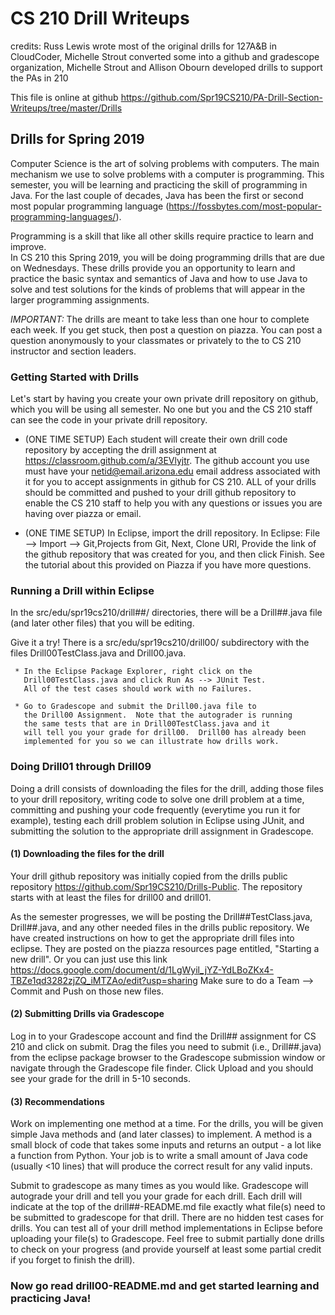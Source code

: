# CS 210 Drill Writeups

credits: Russ Lewis wrote most of the original drills for 127A&B in CloudCoder, 
         Michelle Strout converted some into a github and gradescope organization,
         Michelle Strout and Allison Obourn developed drills to support the PAs in 210

This file is online at github 
https://github.com/Spr19CS210/PA-Drill-Section-Writeups/tree/master/Drills

## Drills for Spring 2019

Computer Science is the art of solving problems with computers.  The main mechanism
we use to solve problems with a computer is programming.  This semester, you will be 
learning and practicing the skill of programming in Java.  For the last couple of 
decades, Java has been the first or second most popular programming language 
(https://fossbytes.com/most-popular-programming-languages/).

Programming is a skill that like all other skills require practice to learn and improve.  
In CS 210 this Spring 2019, you will be doing programming drills that are due on Wednesdays.
These drills provide you an opportunity to learn and practice the basic syntax and semantics
of Java and how to use Java to solve and test solutions for the kinds of problems
that will appear in the larger programming assignments.

*IMPORTANT:* The drills are meant to take less than one hour to 
complete each week.  If you get stuck, then post a question on piazza.
You can post a question anonymously to your classmates
or privately to the to CS 210 instructor and section leaders.

### Getting Started with Drills

Let's start by having you create your own private drill repository on github,
which you will be using all semester.  No one but you and the CS 210 staff
can see the code in your private drill repository.

 * (ONE TIME SETUP) Each student will create their own drill code repository by 
   accepting the drill assignment at https://classroom.github.com/a/3EVlyjtr.
   The github account you use must have your netid@email.arizona.edu email
   address associated with it for you to accept assignments in github for CS 210.
   ALL of your drills should be committed and pushed to your drill github repository to 
   enable the CS 210 staff to help you with any questions or issues you are 
   having over piazza or email.
   
 * (ONE TIME SETUP) In Eclipse, import the drill repository.
   In Eclipse: File --> Import --> Git,Projects from Git, Next, Clone URI, Provide the
   link of the github repository that was created for you, and then click Finish.
   See the tutorial about this provided on Piazza if you have more questions.


### Running a Drill within Eclipse

In the src/edu/spr19cs210/drill##/ directories, there will be
a Drill##.java file (and later other files) that you will be editing.
   
Give it a try!  There is a src/edu/spr19cs210/drill00/ 
subdirectory with the files Drill00TestClass.java and Drill00.java.
   
     * In the Eclipse Package Explorer, right click on the 
       Drill00TestClass.java and click Run As --> JUnit Test.  
       All of the test cases should work with no Failures.
       
     * Go to Gradescope and submit the Drill00.java file to
       the Drill00 Assignment.  Note that the autograder is running
       the same tests that are in Drill00TestClass.java and it
       will tell you your grade for drill00.  Drill00 has already been
       implemented for you so we can illustrate how drills work.


### Doing Drill01 through Drill09

Doing a drill consists of downloading the files for the drill,
adding those files to your drill repository, writing code
to solve one drill problem at a time, committing and pushing your code
frequently (everytime you run it for example), testing each drill problem
solution in Eclipse using JUnit, and submitting the solution
to the appropriate drill assignment in Gradescope.

#### (1) Downloading the files for the drill

Your drill github repository was initially copied from the drills public
repository https://github.com/Spr19CS210/Drills-Public.  The repository starts
with at least the files for drill00 and drill01.

As the semester progresses, we will be posting the Drill##TestClass.java, 
Drill##.java, and any other needed files in the drills public repository.
We have created instructions on how to get the appropriate drill files into
eclipse. They are posted on the piazza resources page entitled, "Starting a
new drill". Or you can just use this link
https://docs.google.com/document/d/1LgWyil_jYZ-YdLBoZKx4-TBZe1qd3282zjZQ_iMTZAo/edit?usp=sharing
Make sure to do a Team --> Commit and Push on those new files.

#### (2) Submitting Drills via Gradescope

Log in to your Gradescope account and find the Drill## assignment for CS 210
and click on submit.  Drag the files you need to submit (i.e., Drill##.java)
from the eclipse package browser to the Gradescope submission window or
navigate through the Gradescope file finder.  Click Upload and you should see
your grade for the drill in 5-10 seconds.


#### (3) Recommendations

Work on implementing one method at a time.  For the drills, you will be 
given simple Java methods and (and later classes) to implement.  A method is 
a small block of code that takes some inputs and returns an output - a lot 
like a function from Python.  Your job is to write a small amount of Java 
code (usually <10 lines) that will produce the correct result for any valid
inputs.

Submit to gradescope as many times as you would like.  Gradescope
will autograde your drill and tell you your grade for each drill.
Each drill will indicate at the top of the drill##-README.md file
exactly what file(s) need to be submitted to gradescope for that
drill.  There are no hidden test cases for drills.  You can test
all of your drill method implementations in Eclipse before uploading
your file(s) to Gradescope.  Feel free to submit partially done drills
to check on your progress (and provide yourself at least some partial
credit if you forget to finish the drill).

### Now go read drill00-README.md and get started learning and practicing Java!
